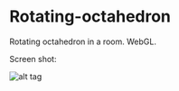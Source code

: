 # Rotating-octahedron
Rotating octahedron in a room. WebGL.

Screen shot:

![alt tag](https://github.com/TianyunXu923/Rotating-octahedron/blob/master/screenshot.png)
